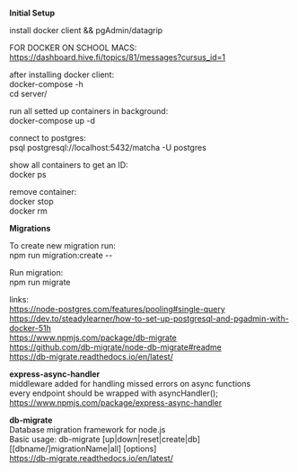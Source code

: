 **Initial Setup**
  
install docker client && pgAdmin/datagrip  

FOR DOCKER ON SCHOOL MACS:  
https://dashboard.hive.fi/topics/81/messages?cursus_id=1  
  
after installing docker client:  
	docker-compose -h  
	cd server/  
  
run all setted up containers in background:  
	docker-compose up -d  

connect to postgres:  
	psql postgresql://localhost:5432/matcha -U postgres  
  
show all containers to get an ID:  
	docker ps  
  
remove container:  
	docker stop <ID>  
	docker rm <ID>  
  
**Migrations**
  
To create new migration run:  
npm run migration:create --  <migrationName>  

Run migration:  
npm run migrate  
  
links:  
https://node-postgres.com/features/pooling#single-query  
https://dev.to/steadylearner/how-to-set-up-postgresql-and-pgadmin-with-docker-51h  
https://www.npmjs.com/package/db-migrate  
https://github.com/db-migrate/node-db-migrate#readme  
https://db-migrate.readthedocs.io/en/latest/  
  
**express-async-handler**  
middleware added for handling missed errors on async functions  
every endpoint should be wrapped with asyncHandler();  
https://www.npmjs.com/package/express-async-handler  
  
  
**db-migrate**  
Database migration framework for node.js  
Basic usage: db-migrate [up|down|reset|create|db] [[dbname/]migrationName|all] [options]  
https://db-migrate.readthedocs.io/en/latest/  